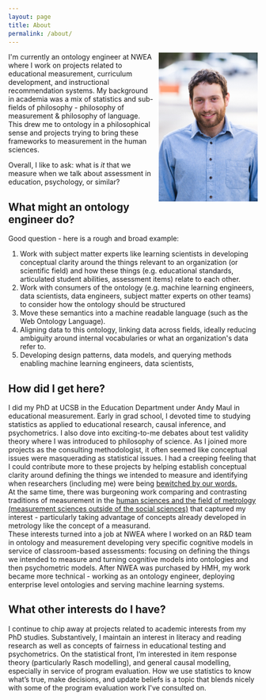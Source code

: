 ```yaml
---
layout: page
title: About
permalink: /about/
---
```


<div style='float: right; padding-left: 10px' >
  <img src='../assets/img/headshot.jpg' width="200" height="300" />
</div>

I'm currently an ontology engineer at NWEA where I work on projects related to educational measurement, curriculum development, and instructional recommendation systems. My background in academia was a mix of statistics and sub-fields of philosophy - philosophy of measurement & philosophy of language. This drew me to ontology in a philosophical sense and projects trying to bring these frameworks to measurement in the human sciences. 

Overall, I like to ask: what is *it* that we measure when we talk about assessment in education, psychology, or similar? 


## What might an ontology engineer do?
Good question - here is a rough and broad example:
1. Work with subject matter experts like learning scientists in developing conceptual clarity around the things relevant to an organization (or scientific field) and how these things  (e.g. educational standards, articulated student abilities, assessment items) relate to each other.
2. Work with consumers of the ontology (e.g. machine learning engineers, data scientists, data engineers, subject matter experts on other teams) to consider how the ontology should be structured
3. Move these semantics into a machine readable language (such as the Web Ontology Language). 
4. Aligning data to this ontology, linking data across fields, ideally reducing ambiguity around internal vocabularies or what an organization's data refer to.
5. Developing design patterns, data models, and querying methods enabling machine learning engineers, data scientists, 

## How did I get here?
I did my PhD at UCSB in the Education Department under Andy Maul in educational measurement. Early in grad school, I devoted time to studying statistics as applied to educational research, causal inference, and psychometrics. I also dove into exciting-to-me debates about test validity theory where I was introduced to philosophy of science. As I joined more projects as the consulting methodologist, it often seemed like conceptual issues were masquerading as statistical issues. I had a creeping feeling that I could contribute more to these projects by helping establish conceptual clarity around defining the things we intended to measure and identifying when researchers (including me) were being [bewitched by our words.](https://philosophynow.org/issues/59/Bewitched)
<br>
At the same time, there was burgeoning work comparing and contrasting traditions of measurement in the [human sciences and the field of metrology (measurement sciences outside of the social sciences)](https://link.springer.com/book/10.1007/978-3-031-22448-5) that captured my interest - particularly taking advantage of concepts already developed in metrology like the concept of a measurand. 
<br>
These interests turned into a job at NWEA where I worked on an R&D team in ontology and measurement developing very specific cognitive models in service of classroom-based assessments: focusing on defining the things we intended to measure and turning cognitive models into ontologies and then psychometric models. After NWEA was purchased by HMH, my work became more technical - working as an ontology engineer, deploying enterprise level ontologies and serving machine learning systems.


## What other interests do I have?
I continue to chip away at projects related to academic interests from my PhD studies. Substantively, I maintain an interest in literacy and reading research as well as concepts of fairness in educational testing and psychometrics. On the statistical front, I’m interested in item response theory (particularly Rasch modelling), and general causal modelling, especially in service of program evaluation. How we use statistics to know what’s true, make decisions, and update beliefs is a topic that blends nicely with some of the program evaluation work I've consulted on.